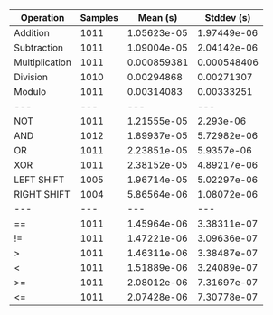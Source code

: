 Operation | Samples | Mean (s) | Stddev (s) |
 ---| --- | --- | --- |
| Addition | 1011 | 1.05623e-05 | 1.97449e-06 |
| Subtraction | 1011 | 1.09004e-05 | 2.04142e-06 |
| Multiplication | 1011 | 0.000859381 | 0.000548406 |
| Division | 1010 | 0.00294868 | 0.00271307 |
| Modulo | 1011 | 0.00314083 | 0.00333251 |
 ---| --- | --- | --- |
| NOT | 1011 | 1.21555e-05 | 2.293e-06 |
| AND | 1012 | 1.89937e-05 | 5.72982e-06 |
| OR | 1011 | 2.23851e-05 | 5.9357e-06 |
| XOR | 1011 | 2.38152e-05 | 4.89217e-06 |
| LEFT SHIFT | 1005 | 1.96714e-05 | 5.02297e-06 |
| RIGHT SHIFT | 1004 | 5.86564e-06 | 1.08072e-06 |
 ---| --- | --- | --- |
| == | 1011 | 1.45964e-06 | 3.38311e-07 |
| != | 1011 | 1.47221e-06 | 3.09636e-07 |
| > | 1011 | 1.46311e-06 | 3.38487e-07 |
| < | 1011 | 1.51889e-06 | 3.24089e-07 |
| >= | 1011 | 2.08012e-06 | 7.31697e-07 |
| <= | 1011 | 2.07428e-06 | 7.30778e-07 |
